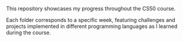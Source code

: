 This repository showcases my progress throughout the CS50 course. 

Each folder corresponds to a specific week, featuring challenges and projects implemented in different programming languages as I learned during the course.
 
